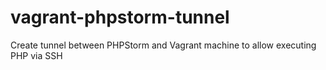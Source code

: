 vagrant-phpstorm-tunnel
=======================

Create tunnel between PHPStorm and Vagrant machine to allow executing PHP via SSH
